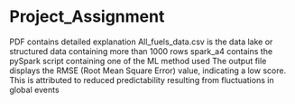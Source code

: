 # Project_Assignment
PDF contains detailed explanation 
All_fuels_data.csv is the data lake or structured data containing more than 1000 rows
spark_a4 contains the pySpark script containing one of the ML method used
The output file displays the RMSE (Root Mean Square Error) value, indicating a low score. This is attributed to reduced predictability resulting from fluctuations in global events
